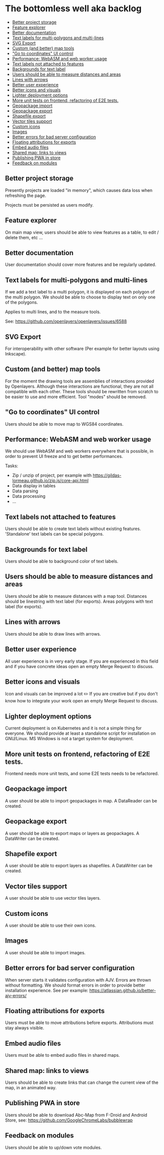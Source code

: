 # The bottomless well aka backlog

<!-- toc -->

- [Better project storage](#better-project-storage)
- [Feature explorer](#feature-explorer)
- [Better documentation](#better-documentation)
- [Text labels for multi-polygons and multi-lines](#text-labels-for-multi-polygons-and-multi-lines)
- [SVG Export](#svg-export)
- [Custom (and better) map tools](#custom-and-better-map-tools)
- ["Go to coordinates" UI control](#go-to-coordinates-ui-control)
- [Performance: WebASM and web worker usage](#performance-webasm-and-web-worker-usage)
- [Text labels not attached to features](#text-labels-not-attached-to-features)
- [Backgrounds for text label](#backgrounds-for-text-label)
- [Users should be able to measure distances and areas](#users-should-be-able-to-measure-distances-and-areas)
- [Lines with arrows](#lines-with-arrows)
- [Better user experience](#better-user-experience)
- [Better icons and visuals](#better-icons-and-visuals)
- [Lighter deployment options](#lighter-deployment-options)
- [More unit tests on frontend, refactoring of E2E tests.](#more-unit-tests-on-frontend-refactoring-of-e2e-tests)
- [Geopackage import](#geopackage-import)
- [Geopackage export](#geopackage-export)
- [Shapefile export](#shapefile-export)
- [Vector tiles support](#vector-tiles-support)
- [Custom icons](#custom-icons)
- [Images](#images)
- [Better errors for bad server configuration](#better-errors-for-bad-server-configuration)
- [Floating attributions for exports](#floating-attributions-for-exports)
- [Embed audio files](#embed-audio-files)
- [Shared map: links to views](#shared-map-links-to-views)
- [Publishing PWA in store](#publishing-pwa-in-store)
- [Feedback on modules](#feedback-on-modules)

<!-- tocstop -->

## Better project storage

Presently projects are loaded "in memory", which causes data loss when refreshing the page.

Projects must be persisted as users modify.

## Feature explorer

On main map view, users should be able to view features as a table, to edit / delete them, etc ...

## Better documentation

User documentation should cover more features and be regularly updated.

## Text labels for multi-polygons and multi-lines

If we add a text label to a multi polygon, it is displayed on each polygon of the multi polygon.
We should be able to choose to display text on only one of the polygons.

Applies to multi lines, and to the measure tools.

See: https://github.com/openlayers/openlayers/issues/6588

## SVG Export

For interoperability with other software (Per example for better layouts using Inkscape).

## Custom (and better) map tools

For the moment the drawing tools are assemblies of interactions provided by Openlayers. Although these interactions are functional,
they are not all compatible with each other. These tools should be rewritten from scratch to be easier to use and more efficient.
Tool "modes" should be removed.

## "Go to coordinates" UI control

Users should be able to move map to WGS84 coordinates.

## Performance: WebASM and web worker usage

We should use WebASM and web workers everywhere that is possible, in order to prevent UI freeze and to get better
performances.

Tasks:

- Zip / unzip of project, per example with https://gildas-lormeau.github.io/zip.js/core-api.html
- Data display in tables
- Data parsing
- Data processing
- ...

## Text labels not attached to features

Users should be able to create text labels without existing features. 'Standalone' text labels can be
special polygons.

## Backgrounds for text label

Users should be able to background color of text labels.

## Users should be able to measure distances and areas

Users should be able to measure distances with a map tool. Distances should be linestring with
text label (for exports). Areas polygons with text label (for exports).

## Lines with arrows

Users should be able to draw lines with arrows.

## Better user experience

All user experience is in very early stage. If you are experienced in this field and if you have concrete ideas
open an empty Merge Request to discuss.

## Better icons and visuals

Icon and visuals can be improved a lot ✏️ If you are creative but if you don't know how to integrate your work
open an empty Merge Request to discuss.

## Lighter deployment options

Current deployment is on Kubernetes and it is not a simple thing for everyone. We should provide at least
a standalone script for installation on GNU/Linux. MS Windows is not a target system for deployment.

## More unit tests on frontend, refactoring of E2E tests.

Frontend needs more unit tests, and some E2E tests needs to be refactored.

## Geopackage import

A user should be able to import geopackages in map. A DataReader can be created.

## Geopackage export

A user should be able to export maps or layers as geopackages. A DataWriter can be created.

## Shapefile export

A user should be able to export layers as shapefiles. A DataWriter can be created.

## Vector tiles support

A user should be able to use vector tiles layers.

## Custom icons

A user should be able to use their own icons.

## Images

A user should be able to import images.

## Better errors for bad server configuration

When server starts it validates configuration with AJV. Errors are thrown without formatting.
We should format errors in order to provide better installation experience.
See per example: https://atlassian.github.io/better-ajv-errors/

## Floating attributions for exports

Users must be able to move attributions before exports. Attributions must stay always visible.

## Embed audio files

Users must be able to embed audio files in shared maps.

## Shared map: links to views

Users should be able to create links that can change the current view of the map, in an animated way.

## Publishing PWA in store

Users should be able to download Abc-Map from F-Droid and Android Store, see: https://github.com/GoogleChromeLabs/bubblewrap

## Feedback on modules

Users should be able to up/down vote modules.
